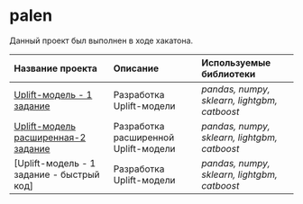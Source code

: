 # palen

Данный проект был выполнен в ходе хакатона.

| **Название проекта** | **Описание** | **Используемые библиотеки** |
| :-------------------- | :--------------------- |:---------------------------|
| [Uplift-модель - 1 задание](https://github.com/Inna-Mazhorova/palen_/tree/main/palen) | Разработка Uplift-модели | *pandas, numpy, sklearn, lightgbm, catboost* |
| [Uplift-модель расширенная-2 задание](https://github.com/Inna-Mazhorova/palen_/tree/main/2_task) | Разработка расширенной Uplift-модели | *pandas, numpy, sklearn, lightgbm, catboost* |
| [Uplift-модель - 1 задание - быстрый код]| Разработка Uplift-модели | *pandas, numpy, sklearn, lightgbm, catboost* |
